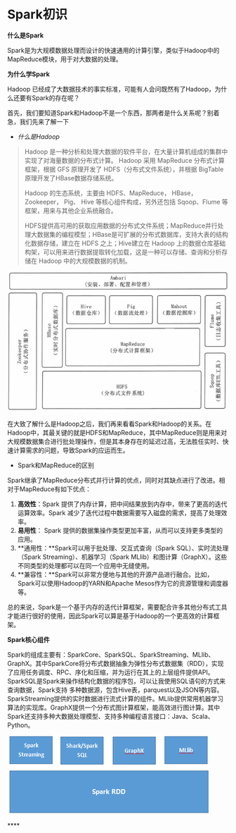 # Spark初识

**什么是Spark**

Spark是为大规模数据处理而设计的快速通用的计算引擎，类似于Hadoop中的MapReduce模块，用于对大数据的处理。

**为什么学Spark**

Hadoop 已经成了大数据技术的事实标准，可能有人会问既然有了Hadoop，为什么还要有Spark的存在呢？

首先，我们要知道Spark和Hadoop不是一个东西，那两者是什么关系呢？别着急，我们先来了解一下

* _什么是Hadoop_

> Hadoop 是一种分析和处理大数据的软件平台，在大量计算机组成的集群中实现了对海量数据的分布式计算。 Hadoop 采用 MapReduce 分布式计算框架，根据 GFS 原理开发了 HDFS（分布式文件系统），并根据 BigTable 原理开发了HBase数据存储系统。
>
> Hadoop 的生态系统，主要由 HDFS、MapReduce， HBase， Zookeeper， Pig、 Hive 等核心组件构成，另外还包括 Sqoop、Flume 等框架，用来与其他企业系统融合。
>
> HDFS提供高可用的获取应用数据的分布式文件系统；MapReduce并行处理大数据集的编程模型；HBase是可扩展的分布式数据库，支持大表的结构化数据存储，建立在 HDFS 之上；Hive建立在 Hadoop 上的数据仓库基础构架，可以用来进行数据提取转化加载，这是一种可以存储、查询和分析存储在 Hadoop 中的大规模数据的机制。

![Hadoop&#x751F;&#x6001;&#x7CFB;&#x7EDF;](.gitbook/assets/image%20%281%29.png)

在大致了解什么是Hadoop之后，我们再来看看Spark和Hadoop的关系。在Hadoop中，其最关键的就是HDFS和MapReduce，其中MapReduce则是用来对大规模数据集合进行批处理操作，但是其本身存在的延迟过高，无法胜任实时、快速计算需求的问题，导致Spark的应运而生。

* Spark和MapReduce的区别

Spark继承了MapReduce分布式并行计算的优点，同时对其缺点进行了改进。相对于MapReduce有如下优点：

1. **高效性**：Spark 提供了内存计算，把中间结果放到内存中，带来了更高的迭代运算效率。Spark 减少了迭代过程中数据需要写入磁盘的需求，提高了处理效率。
2. **易用性**： Spark 提供的数据集操作类型更加丰富，从而可以支持更多类型的应用。
3. **通用性：**Spark可以用于批处理、交互式查询（Spark SQL）、实时流处理（Spark Streaming）、机器学习（Spark MLlib）和图计算（GraphX）。这些不同类型的处理都可以在同一个应用中无缝使用。
4. **兼容性：**Spark可以非常方便地与其他的开源产品进行融合。比如，Spark可以使用Hadoop的YARN和Apache Mesos作为它的资源管理和调度器等。

总的来说，Spark是一个基于内存的迭代计算框架，需要配合许多其他分布式工具才能进行很好的使用，因此Spark可以算是基于Hadoop的一个更高效的计算框架。

**Spark核心组件**

Spark的组成主要有：SparkCore、SparkSQL、SparkStreaming、MLlib、GraphX。其中SparkCore将分布式数据抽象为弹性分布式数据集（RDD），实现了应用任务调度、RPC、序化和压缩，并为运行在其上的上层组件提供API。SparkSQL是Spark来操作结构化数据的程序包，可以让我使用SQL语句的方式来查询数据，Spark支持 多种数据源，包含Hive表，parquest以及JSON等内容。SparkStreaming提供的实时数据进行流式计算的组件。MLlib提供常用机器学习算法的实现库。GraphX提供一个分布式图计算框架，能高效进行图计算。其中Spark还支持多种大数据处理模型、支持多种编程语言接口：Java、Scala、Python。

![Spark&#x6838;&#x5FC3;&#x7EC4;&#x4EF6;&#x56FE;](.gitbook/assets/image%20%283%29.png)

 











\*\*\*\*





